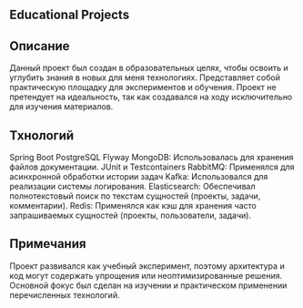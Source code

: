 ## Educational Projects
## Описание
Данный проект был создан в образовательных целях, чтобы освоить и углубить знания в новых для меня технологиях. Представляет собой практическую площадку для экспериментов и обучения. Проект не претендует на идеальность, так как создавался на ходу исключительно для изучения материалов.

## Тхнологий
Spring Boot
PostgreSQL
Flyway
MongoDB: Использовалась для хранения файлов документации.
JUnit и Testcontainers
RabbitMQ: Применялся для асинхронной обработки истории задач
Kafka: Использовался для реализации системы логирования.
Elasticsearch: Обеспечивал полнотекстовый поиск по текстам сущностей (проекты, задачи, комментарии).
Redis: Применялся как кэш для хранения часто запрашиваемых сущностей (проекты, пользователи, задачи).

## Примечания
Проект развивался как учебный эксперимент, поэтому архитектура и код могут содержать упрощения или неоптимизированные решения. Основной фокус был сделан на изучении и практическом применении перечисленных технологий.
